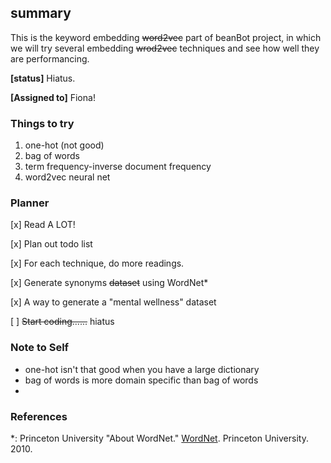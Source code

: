 ## summary

This is the keyword embedding ~~word2vec~~ part of beanBot project, in which we will try several embedding ~~wrod2vec~~ techniques and see how well they are performancing.

**[status]** Hiatus.

**[Assigned to]** Fiona!

### Things to try

1. one-hot (not good)
2. bag of words
3. term frequency-inverse document frequency
4. word2vec neural net

### Planner

[x] Read A LOT!

[x] Plan out todo list

[x] For each technique, do more readings.

[x] Generate synonyms ~~dataset~~ using WordNet\*

[x] A way to generate a "mental wellness" dataset

[ ] ~~Start coding......~~ hiatus

### Note to Self

- one-hot isn't that good when you have a large dictionary
- bag of words is more domain specific than bag of words
-

### References

\*: Princeton University "About WordNet." [WordNet](https://wordnet.princeton.edu/). Princeton University. 2010.
